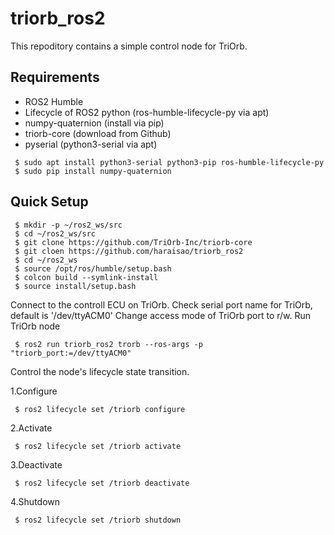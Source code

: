 # triorb_ros2
This repoditory contains a simple control node for TriOrb.

## Requirements
- ROS2 Humble
- Lifecycle of ROS2 python (ros-humble-lifecycle-py via apt)
- numpy-quaternion (install via pip)
- triorb-core (download from Github)
- pyserial (python3-serial via apt)
~~~
 $ sudo apt install python3-serial python3-pip ros-humble-lifecycle-py
 $ sudo pip install numpy-quaternion
~~~

## Quick Setup
~~~
 $ mkdir -p ~/ros2_ws/src
 $ cd ~/ros2_ws/src
 $ git clone https://github.com/TriOrb-Inc/triorb-core
 $ git cloen https://github.com/haraisao/triorb_ros2
 $ cd ~/ros2_ws
 $ source /opt/ros/humble/setup.bash
 $ colcon build --symlink-install
 $ source install/setup.bash
~~~

Connect to the controll ECU on TriOrb.
Check serial port name for TriOrb, default is '/dev/ttyACM0'
Change access mode of TriOrb port to r/w.
Run TriOrb node
~~~
 $ ros2 run triorb_ros2 trorb --ros-args -p "triorb_port:=/dev/ttyACM0"
~~~
Control the node's lifecycle state transition.

1.Configure
~~~
 $ ros2 lifecycle set /triorb configure
~~~

2.Activate
~~~
 $ ros2 lifecycle set /triorb activate
~~~

3.Deactivate
~~~
 $ ros2 lifecycle set /triorb deactivate
~~~

4.Shutdown
~~~
 $ ros2 lifecycle set /triorb shutdown
~~~